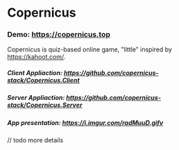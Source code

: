 # Copernicus

### Demo: https://copernicus.top

Copernicus is quiz-based online game, "little" inspired by https://kahoot.com/.

##### Client Appliaction: https://github.com/copernicus-stack/Copernicus.Client
##### Server Appliaction: https://github.com/copernicus-stack/Copernicus.Server

##### App presentation: https://i.imgur.com/radMuuD.gifv

// todo more details
